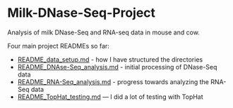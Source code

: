 Milk-DNase-Seq-Project
======================

Analysis of milk DNase-Seq and RNA-seq data in mouse and cow.

Four main project READMEs so far:

+ [README_data_setup.md](README_data_setup.md) - how I have structured the directories
+ [README_DNAse-Seq_analysis.md](README_DNAse-Seq_analysis.md) - initial processing of DNase-Seq data
+ [README_RNA-Seq_analysis.md](README_RNA-Seq_analysis.md) - progress towards analyzing the RNA-Seq data
+ [README_TopHat_testing.md](README_TopHat_testing.md) — I did a lot of testing with TopHat